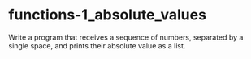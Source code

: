 # functions-1_absolute_values
Write a program that receives a sequence of numbers, separated by a single space, and prints their absolute value as a list. 
